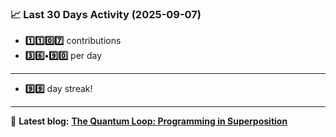 <!--START_STATS-->
### 📈 Last 30 Days Activity (2025-09-07)  
- **1️⃣1️⃣0️⃣7️⃣** contributions  
- **3️⃣6️⃣•9️⃣0️⃣** per day
---
- **9️⃣9️⃣** day streak!
---
📝 **Latest blog:** [**The Quantum Loop: Programming in Superposition**](https://andriak.com/blog/quantum-loop)
<!--END_STATS-->
